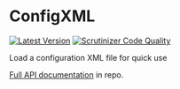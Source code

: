 # ConfigXML

[![Latest Version](https://img.shields.io/packagist/v/battis/configxml.svg)](https://packagist.org/packages/battis/configxml)
[![Scrutinizer Code Quality](https://scrutinizer-ci.com/g/battis/configxml/badges/quality-score.png?b=master)](https://scrutinizer-ci.com/g/battis/configxml/?branch=master)

Load a configuration XML file for quick use

[Full API documentation](https://battis.github.io/configxml/namespaces/Battis.html) in repo.
